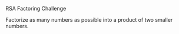 RSA Factoring Challenge

Factorize as many numbers as possible into a product of two smaller numbers.
